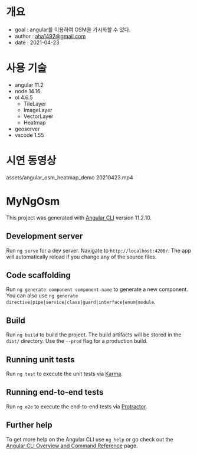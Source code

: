 # 개요
* goal : angular를 이용하여 OSM을 가시화할 수 있다.
* author : aha1492@gmail.com
* date : 2021-04-23


# 사용 기술
* angular 11.2
* node 14.16
* ol 4.6.5
    * TileLayer
    * ImageLayer
    * VectorLayer
    * Heatmap
* geoserver
* vscode 1.55

# 시연 동영상
assets/angular_osm_heatmap_demo 20210423.mp4


# MyNgOsm

This project was generated with [Angular CLI](https://github.com/angular/angular-cli) version 11.2.10.

## Development server

Run `ng serve` for a dev server. Navigate to `http://localhost:4200/`. The app will automatically reload if you change any of the source files.

## Code scaffolding

Run `ng generate component component-name` to generate a new component. You can also use `ng generate directive|pipe|service|class|guard|interface|enum|module`.

## Build

Run `ng build` to build the project. The build artifacts will be stored in the `dist/` directory. Use the `--prod` flag for a production build.

## Running unit tests

Run `ng test` to execute the unit tests via [Karma](https://karma-runner.github.io).

## Running end-to-end tests

Run `ng e2e` to execute the end-to-end tests via [Protractor](http://www.protractortest.org/).

## Further help

To get more help on the Angular CLI use `ng help` or go check out the [Angular CLI Overview and Command Reference](https://angular.io/cli) page.
